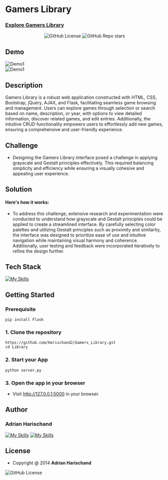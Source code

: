 # Gamers Library

### [Explore Gamers Library](https://adrian2.pythonanywhere.com/)
<p align="center">
  <img src="https://img.shields.io/badge/license-MIT-green.svg" alt="GitHub License">
  <img src="https://img.shields.io/github/stars/Harischand2/Gamers_Library" alt="GitHub Repo stars">
</p>

## Demo
![Demo1](demo1_gl.gif)
<br>
![Demo1](demo2_gl.gif)



## Description
Gamers Library is a robust web application constructed with HTML, CSS, Bootstrap, jQuery, AJAX, and Flask, facilitating seamless game browsing and management. Users can explore games through selection or search based on name, description, or year, with options to view detailed information, discover related games, and edit entries. Additionally, the intuitive CRUD functionality empowers users to effortlessly add new games, ensuring a comprehensive and user-friendly experience.
## Challenge 
* Designing the Gamers Library interface posed a challenge in applying grayscale and Gestalt principles effectively. This required balancing simplicity and efficiency while ensuring a visually cohesive and appealing user experience.
## Solution
#### Here's how it works:

* To address this challenge, extensive research and experimentation were conducted to understand how grayscale and Gestalt principles could be applied to create a streamlined interface. By carefully selecting color palettes and utilizing Gestalt principles such as proximity and similarity, the interface was designed to prioritize ease of use and intuitive navigation while maintaining visual harmony and coherence. Additionally, user testing and feedback were incorporated iteratively to refine the design further.

## Tech Stack

[![My Skills](https://skillicons.dev/icons?i=html,css,js,jquery,bootstrap)](https://skillicons.dev)


## Getting Started
### Prerequisite
```shell
pip install Flask
```
### 1. Clone the repository
```shell
https://github.com/Harischand2/Gamers_Library.git
cd Library
```
### 2. Start your App
```shell
python server.py
```
### 3. Open the app in your browser
* Visit http://127.0.0.1:5000 in your browser.

## Author
### Adrian Harischand

[![My Skills](https://skillicons.dev/icons?i=github)](https://github.com/Harischand2)
[![My Skills](https://skillicons.dev/icons?i=linkedin)](https://www.linkedin.com/in/adrian-harischand-94b803236/)


## License
* Copyright @ 2014 <b>Adrian Harischand</b> <br>
 <img src="https://img.shields.io/badge/license-MIT-green.svg" alt="GitHub License">
